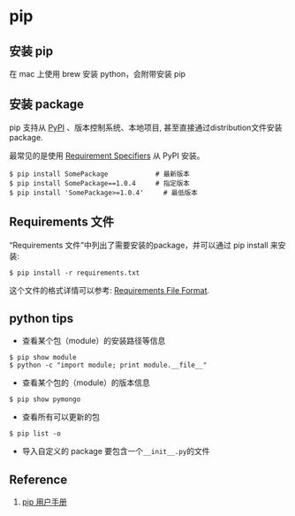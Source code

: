 

# pip

## 安装 pip

在 mac 上使用 brew 安装 python，会附带安装 pip


## 安装 package

pip 支持从 [PyPI](http://pypi.python.org/pypi/) 、版本控制系统、本地项目, 甚至直接通过distribution文件安装package.

最常见的是使用 [Requirement Specifiers](http://pip-cn.readthedocs.org/en/latest/reference/pip_install.html#requirement-specifiers) 从 PyPI 安装。

```shell
$ pip install SomePackage            # 最新版本
$ pip install SomePackage==1.0.4     # 指定版本
$ pip install 'SomePackage>=1.0.4'     # 最低版本
```

## Requirements 文件

“Requirements 文件”中列出了需要安装的package，并可以通过 pip install 来安装:

```shell
$ pip install -r requirements.txt
```

这个文件的格式详情可以参考: [Requirements File Format](http://pip-cn.readthedocs.org/en/latest/reference/pip_install.html#requirements-file-format).


## python tips

- 查看某个包（module）的安装路径等信息

```shell
$ pip show module
$ python -c "import module; print module.__file__"
```

- 查看某个包的（module）的版本信息

```
$ pip show pymongo
```

- 查看所有可以更新的包

```
$ pip list -o
```

- 导入自定义的 package 要包含一个```__init__.py```的文件


## Reference

1. [pip 用户手册](http://pip-cn.readthedocs.org/en/latest/user_guide.html)


